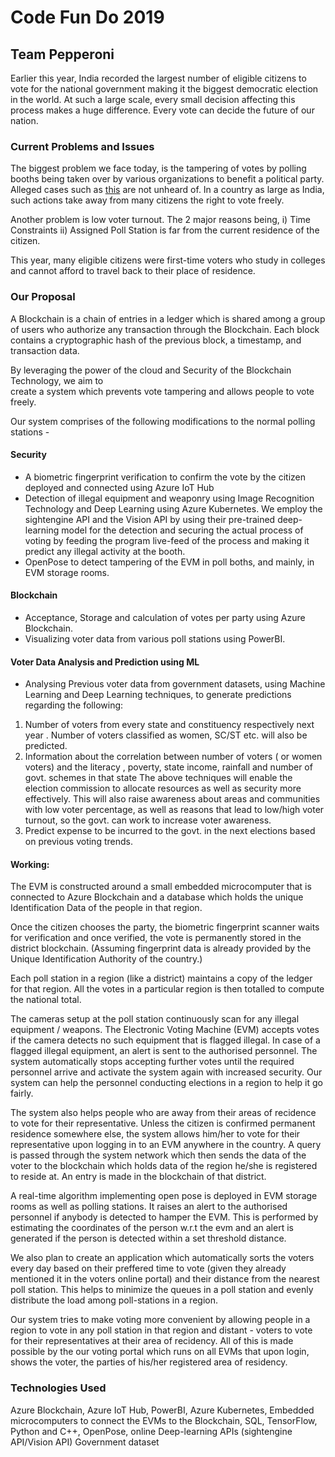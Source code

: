 # Code Fun Do 2019

## Team Pepperoni

Earlier this year, India recorded the largest number of eligible citizens to vote for the 
national government making it the biggest democratic election in the world. At such a large scale, 
every small decision affecting this process makes a huge difference. Every vote can decide the future of our nation.
### Current Problems and Issues
The biggest problem we face today, is the tampering of votes by polling booths being taken over 	by various organizations to benefit a political party.  Alleged cases such as [this](https://www.livemint.com/Politics/fIKiRvhaDSieYz25Lm8vRM/EVM-tampering-case-Supreme-Court-issues-notice-to-Centre-E.html) are not unheard of. In a country as large as India, such actions take away from many citizens the right to vote freely.

Another problem is low voter turnout. The 2 major reasons being, 
	i) Time Constraints
	ii) Assigned Poll Station is far from the current residence of the citizen.

This year, many eligible citizens were first-time voters who study in colleges and cannot afford to travel
back to their place of residence. 
### Our Proposal
  A Blockchain is a chain of entries in a ledger which is shared among a group of users who
authorize any transaction through the Blockchain. Each block contains a cryptographic hash of the 
previous block, a timestamp, and transaction data. 

By leveraging the power of the cloud and Security of the Blockchain Technology, we aim to  
create a system which prevents vote tampering and allows people to vote freely.
	
Our system comprises of the following modifications to the normal polling stations -

#### Security
- A biometric fingerprint verification to confirm the vote by the citizen deployed and connected using Azure IoT Hub
- Detection of illegal equipment and weaponry using Image Recognition Technology and Deep Learning using Azure Kubernetes. We employ the sightengine API and the Vision API by using their pre-trained deep-learning model for the detection and securing the actual process of voting by feeding the program live-feed of the process and making it predict any illegal activity at the booth.
- OpenPose to detect tampering of the EVM in poll boths, and mainly, in EVM storage rooms.

#### Blockchain
- Acceptance, Storage and calculation of votes per party using Azure Blockchain. 
- Visualizing voter data from various poll stations using PowerBI. 

#### Voter Data Analysis and Prediction using ML
- Analysing Previous voter data from government datasets, using Machine Learning and Deep Learning techniques, to generate predictions regarding the following:
1) Number of voters from every state and constituency respectively next year . Number of voters classified as women, SC/ST etc. will also be predicted. 
2) Information about the correlation between number of voters ( or women voters) and the literacy , poverty, state income, rainfall and number of govt. schemes in that state
The above techniques will enable the election commission to allocate resources as well as security more effectively. This will also raise awareness about areas and communities with low voter percentage, as well as reasons that lead to low/high voter turnout, so the govt. can work to increase voter awareness.
3) Predict expense to be incurred to the govt. in the next elections based on previous voting trends. 

#### Working:

The EVM is constructed around a small embedded microcomputer that is connected to Azure Blockchain and a 
database which holds the unique Identification Data of the people in that region.

Once the citizen chooses the party, the biometric fingerprint scanner
waits for verification and once verified, the vote is permanently stored in the district blockchain.
(Assuming fingerprint data is already provided by the Unique Identification Authority of the country.)

Each poll station in a region (like a district) maintains a copy of the ledger for that region. 
All the votes in a particular region is then totalled to compute the national total. 
	
The cameras setup at the poll station continuously scan for any illegal equipment / weapons.
The Electronic Voting Machine (EVM) accepts votes if the camera detects no such equipment 
that is flagged illegal. In case of a flagged illegal equipment, an alert is sent to the authorised personnel. The system automatically stops accepting further votes until
the required personnel arrive and activate the system again with increased security. 
Our system can help the personnel conducting elections in a region to help it go fairly. 

The system also helps people who are away from their areas of recidence to vote for their representative.
Unless the citizen is confirmed permanent residence somewhere else, the system allows him/her to vote for
their representative upon logging in to an EVM anywhere in the country. A query is passed through the system network
which then sends the data of the voter to the blockchain which holds data of the region he/she is 
registered to reside at. An entry is made in the blockchain of that district.  

A real-time algorithm implementing open pose is deployed in EVM storage rooms as well as polling stations. It raises an alert to the authorised personnel if anybody is detected to hamper the EVM. This is performed by estimating the coordinates of the person w.r.t the evm and an alert is generated if the person is detected within a set threshold distance.

We also plan to create an application which automatically sorts the voters every day based on their preffered
time to vote (given they already mentioned it in the voters online portal) and their distance from the nearest
poll station. This helps to minimize the queues in a poll station and evenly distribute the load among poll-stations
in a region.

Our system tries to make voting more convenient by allowing people in a region to vote in any poll station in that region
and distant - voters to vote for their representatives at their area of recidency. All of this is made possible by the 
our voting portal which runs on all EVMs that upon login, shows the voter, the parties of his/her registered area
of residency.


### Technologies Used
  Azure Blockchain, Azure IoT Hub, PowerBI, Azure Kubernetes, Embedded microcomputers to connect the EVMs to the Blockchain, SQL, TensorFlow, Python and C++, OpenPose, online Deep-learning APIs (sightengine API/Vision API)
 Government dataset

